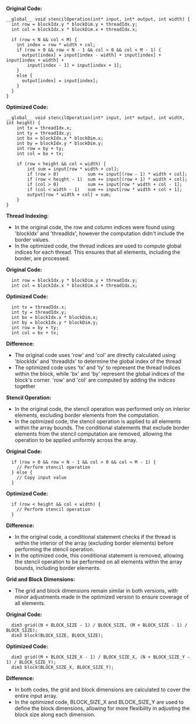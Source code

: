 **Original Code:**

```
__global__ void stencilOperation(int* input, int* output, int width) {
  int row = blockIdx.y * blockDim.y + threadIdx.y;
  int col = blockIdx.x * blockDim.x + threadIdx.x;

  if (row < N && col < M) {
    int index = row * width + col;
    if (row > 0 && row < N - 1 && col > 0 && col < M - 1) {
      output[index] = input[index - width] + input[index] + input[index + width] +
        input[index - 1] + input[index + 1];
    }
    else {
      output[index] = input[index];
    }
  }
}
```
**Optimized Code:**
```
__global__ void stencilOperation(int* input, int* output, int width, int height) {
    int tx = threadIdx.x;
    int ty = threadIdx.y;
    int bx = blockIdx.x * blockDim.x;
    int by = blockIdx.y * blockDim.y;
    int row = by + ty;
    int col = bx + tx;

    if (row < height && col < width) {
        int sum = input[row * width + col];
        if (row > 0)           sum += input[(row - 1) * width + col];
        if (row < height - 1)  sum += input[(row + 1) * width + col];
        if (col > 0)           sum += input[row * width + col - 1];
        if (col < width - 1)   sum += input[row * width + col + 1];
        output[row * width + col] = sum;
    }
}
```



**Thread Indexing:**
  - In the original code, the row and column indices were found using 'blockIdx' and 'threadIdx', however the computation didn't include the border values.
  - In the optimized code, the thread indices are used to compute global indices for each thread. This ensures that all elements, including the border, are processed.

  **Original Code:**
```
  int row = blockIdx.y * blockDim.y + threadIdx.y;
  int col = blockIdx.x * blockDim.x + threadIdx.x;
```
  **Optimized Code:**
```
  int tx = threadIdx.x;
  int ty = threadIdx.y;
  int bx = blockIdx.x * blockDim.x;
  int by = blockIdx.y * blockDim.y;
  int row = by + ty;
  int col = bx + tx;
```
 **Difference:**
  - The original code uses 'row' and 'col' are directly calculated using 'blockIdx' and 'threadIdx' to determine the global index of the thread
  - The optimized code uses 'tx' and 'ty' to represent the thread indices within the block, while 'bx' and 'by' represent the global indices of the block's corner. 
    'row' and 'col' are computed by adding the indices together




**Stencil Operation:**
  - In the original code, the stencil operation was performed only on interior elements, excluding border elements from the computation.
  - In the optimized code, the stencil operation is applied to all elements within the array bounds. 
    The conditional statements that exclude border elements from the stencil computation are removed, allowing the operation to be applied uniformly across the array.

  **Original Code:**
```
  if (row > 0 && row < N - 1 && col > 0 && col < M - 1) {
    // Perform stencil operation
  } else {
    // Copy input value
  }
```
  **Optimized Code:**
```
  if (row < height && col < width) {
    // Perform stencil operation
  }
```
  **Difference:**
  - In the original code, a conditional statement checks if the thread is within the interior of the array (excluding border elements) before performing the stencil operation.
  - In the optimized code, this conditional statement is removed, allowing the stencil operation to be performed on all elements within the array bounds, including border elements.




**Grid and Block Dimensions:**
  - The grid and block dimensions remain similar in both versions, with minor adjustments made in the optimized version to ensure coverage of all elements.

  **Original Code:**
```
  dim3 grid((N + BLOCK_SIZE - 1) / BLOCK_SIZE, (M + BLOCK_SIZE - 1) / BLOCK_SIZE);
  dim3 block(BLOCK_SIZE, BLOCK_SIZE);
```
  **Optimized Code:**
```
  dim3 grid((M + BLOCK_SIZE_X - 1) / BLOCK_SIZE_X, (N + BLOCK_SIZE_Y - 1) / BLOCK_SIZE_Y);
  dim3 block(BLOCK_SIZE_X, BLOCK_SIZE_Y);
```
 **Difference:**
  - In both codes, the grid and block dimensions are calculated to cover the entire input array.
  - In the optimized code, BLOCK_SIZE_X and BLOCK_SIZE_Y are used to define the block dimensions, allowing for more flexibility in adjusting the block size along each dimension.
